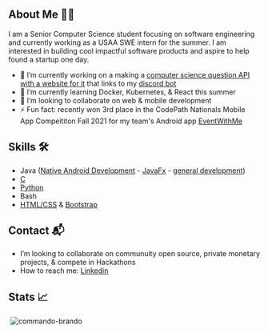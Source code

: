 ![]()

## About Me :man_technologist:	

I am a Senior Computer Science student focusing on software engineering and currently working as a USAA SWE intern for the summer.
I am interested in building cool impactful software products and aspire to help found a startup one day.

- 🔭 I’m currently working on a making a [computer science question API with a website for it](https://github.com/Commando-Brando/the-hub) that links to my [discord bot](https://github.com/Commando-Brando/hopperbot)
- 🌱 I’m currently learning Docker, Kubernetes, & React this summer
- 👯 I’m looking to collaborate on web & mobile development 
- ⚡ Fun fact: recently won 3rd place in the CodePath Nationals Mobile App Compeititon Fall 2021 for my team's Android app [EventWithMe](https://github.com/EventWithMe/EventWithMe)

## Skills :hammer_and_wrench:		
* Java ([Native Android Development](https://github.com/Commando-Brando/SimpleTweet) - [JavaFx](https://github.com/WilliamG123/HotelManagementSystem) - [general development](https://github.com/Commando-Brando/Knapsack))
* [C](https://github.com/Commando-Brando/C-Skills) 
* [Python](https://github.com/Commando-Brando/hopperbot) 
* Bash
* [HTML/CSS](https://github.com/Commando-Brando/The-Hub) & [Bootstrap](https://github.com/Commando-Brando/SolarSystem)

## Contact :mailbox_with_mail:	
-  I’m looking to collaborate on communuity open source, private monetary projects, & compete in Hackathons
-  How to reach me: [Linkedin](https://www.linkedin.com/in/brandon-muller/)

## Stats :chart_with_upwards_trend:
<p>&nbsp;<img align="center" src="https://github-readme-stats.vercel.app/api?username=commando-brando&show_icons=true&locale=en" alt="commando-brando" /></p>


<!--
**aguerrero232/aguerrero232** is a ✨ _special_ ✨ repository because its `README.md` (this file) appears on your GitHub profile.

Here are some ideas to get you started:

- 🔭 I’m currently working on ...
- 🌱 I’m currently learning ...
- 👯 I’m looking to collaborate on ...
- 🤔 I’m looking for help with ...
- 💬 Ask me about ...
- 📫 How to reach me: ...
- 😄 Pronouns: ...
- ⚡ Fun fact: ...
-->
